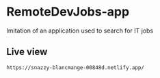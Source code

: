 # RemoteDevJobs-app
Imitation of an application used to search for IT jobs
## Live view
```
https://snazzy-blancmange-00848d.netlify.app/
```

